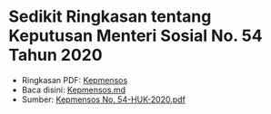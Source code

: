 # Sedikit Ringkasan tentang Keputusan Menteri Sosial No. 54 Tahun 2020

- Ringkasan PDF: [Kepmensos](Kepmensos-54-2020.pdf)
- Baca disini: [Kepmensos.md](Kepmensos-54-2020.md)
- Sumber: [Kepmensos No. 54-HUK-2020.pdf](https://jdih.kemsos.go.id/pencarian/www/storage/document/Kepmensos%20No.%2054-HUK-2020.pdf)
